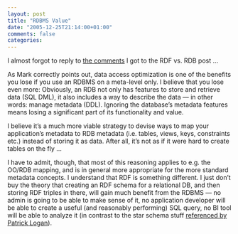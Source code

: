 ```yaml
---
layout: post
title: "RDBMS Value"
date: "2005-12-25T21:14:00+01:00"
comments: false
categories: 
---
```


<p>I almost forgot to reply to <a href="http:///blog/st/2005/12/22/rdf_vs_rdb.html#comments">the comments</a> I got to the RDF vs. RDB post &#8230; </p>

<p>As Mark correctly points out, data access optimization is one of the benefits you lose if you use an RDBMS on a meta-level only. I believe that you lose even more: Obviously, an RDB not only has features to store and retrieve data (SQL DML), it also includes a way to describe the data  &#8212; in other words: manage metadata (DDL). Ignoring the database&#8217;s metadata features means losing a significant part of its functionality and value.</p>

<p>I believe it&#8217;s a much more viable strategy to devise ways to map your application&#8217;s metadata to RDB metadata (i.e. tables, views, keys, constraints etc.) instead of storing it as data. After all, it&#8217;s not as if it were hard to create tables on the fly &#8230;</p>

<p>I have to admit, though, that most of this reasoning applies to e.g. the OO/RDB mapping, and is in general more appropriate for the more standard metadata concepts. I understand that RDF is something different. I just don&#8217;t buy the theory that creating an RDF schema for a relational DB, and then storing RDF triples in there, will gain much benefit from the RDBMS &#8212; no admin is going to be able to make sense of it, no application developer will be able to create a useful (and reasonably performing) SQL query, no BI tool will be able to analyze it (in contrast to the star schema stuff <a href="http://patricklogan.blogspot.com/2005/12/representing-rdf.html">referenced by Patrick Logan</a>).</p>


